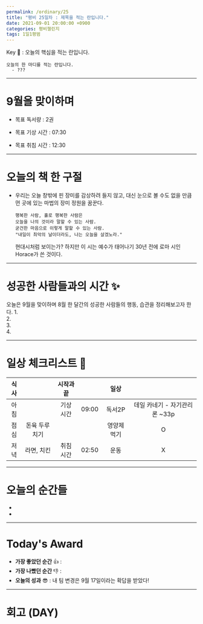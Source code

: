 ```yaml
---
permalink: /ordinary/25
title: "평비 25일차 : 제목을 적는 란입니다."
date: 2021-09-01 20:00:00 +0900
categories: 평비챌린지
tags: 1일1평범
---  
```

Key 🔑 : 오늘의 핵심을 적는 란입니다.
```
오늘의 한 마디를 적는 란입니다.
  - ???
```

---
# 9월을 맞이하며
- 목표 독서량 : 2권
  
- 목표 기상 시간 : 07:30
- 목표 취침 시간 : 12:30

---
# 오늘의 책 한 구절
- 우리는 오늘 창밖에 핀 장미를 감상하려 들지 않고, 대신 눈으로 볼 수도 없을 만큼 먼 곳에 있는 마법의 장미 정원을 꿈꾼다.  

  ```
  행복한 사람, 홀로 행복한 사람은
  오늘을 나의 것이라 말할 수 있는 사람.
  굳건한 마음으로 이렇게 말할 수 있는 사람.
  "내일이 최악의 날이더라도, 나는 오늘을 살겠노라."
  ```

  현대시처럼 보이는가? 하지만 이 시는 예수가 태어나기 30년 전에 로마 시인 Horace가 쓴 것이다.  

---
# 성공한 사람들과의 시간 ✨
오늘은 9월을 맞이하며 8월 한 달간의 성공한 사람들의 행동, 습관을 정리해보고자 한다.
1.   
2.   
3.   
4.   

---
# 일상 체크리스트 📃

| 식사 |  | 시작과 끝 |  | 일상 |  |
|:----:|:----:|:----:|:----:|:----:|:----:|
| 아침 |  | 기상 시간 | 09:00 | 독서2P | 데일 카네기 - 자기관리론 ~33p |
| 점심 | 돈육 두루치기 |  |  | 영양제 먹기 | O |
| 저녁 | 라면, 치킨 | 취침 시간 | 02:50 | 운동 | X |

---
# 오늘의 순간들
-   
-   

---
# Today's Award
- **가장 좋았던 순간** 👍 : 
- **가장 나빴던 순간** 👎 : 
- **오늘의 성과** 😎 : 내 팀 변경은 9월 17일이라는 확답을 받았다!

---
# 회고 (DAY)
